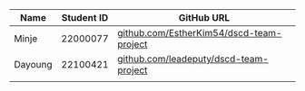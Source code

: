 | Name    | Student ID | GitHub URL |
|---------|------------|------------|
| Minje | 22000077 | [github.com/EstherKim54/dscd-team-project](https://github.com/EstherKim54/dscd-team-project.git) |
| Dayoung | 22100421 | [github.com/leadeputy/dscd-team-project](https://github.com/leadeputy/dscd-team-project.git) |
|  |  |  |

